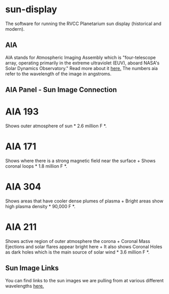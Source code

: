 # sun-display
The software for running the RVCC Planetarium sun display (historical and modern).

## AIA
AIA stands for Atmospheric Imaging Assembly which is "four-telescope array, operating primarily in the extreme ultraviolet (EUV), aboard NASA's Solar Dynamics Observatory." Read more about it [here.](https://aia.cfa.harvard.edu/) The numbers aia refer to the wavelength of the image in angstroms.

## AIA Panel - Sun Image Connection

# AIA 193 
Shows outer atmosphere of sun * 2.6 million F *.

# AIA 171 
Shows where there is a strong magnetic field near the surface + Shows coronal loops * 1.8 million F *.

# AIA 304 
Shows areas that have cooler dense plumes of plasma + Bright areas show high plasma density * 90,000 F *.

# AIA 211 
Shows active region of outer atmosphere the corona + Coronal Mass Ejections and solar flares appear bright here + It also shows Coronal Holes as dark holes which is the main source of solar wind * 3.6 million F *.

## Sun Image Links
You can find links to the sun images we are pulling from at various different wavelengths [here.](https://sdo.gsfc.nasa.gov/data/)
